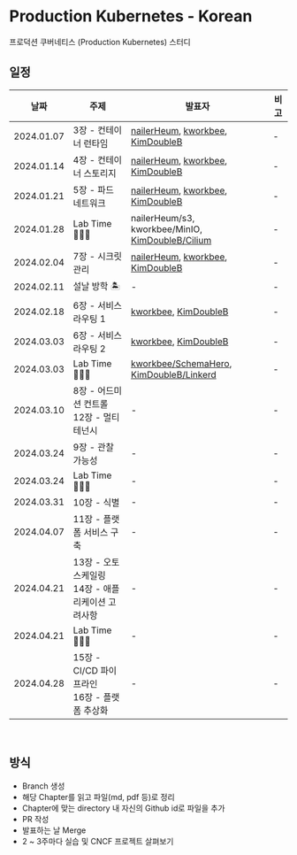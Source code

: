 # Production Kubernetes - Korean

프로덕션 쿠버네티스 (Production Kubernetes) 스터디

## 일정

|날짜|주제|발표자|비고|
|---|---|---|---|
|2024.01.07|3장 - 컨테이너 런타임|[nailerHeum](https://github.com/KimDoubleB/production-k8s-kr/blob/main/Chap_03/nailerHeum_3_container_runtime.md), [kworkbee](https://github.com/KimDoubleB/production-k8s-kr/blob/main/Chap_03/kworkbee_Chapter3.md), [KimDoubleB](https://github.com/KimDoubleB/production-k8s-kr/blob/main/Chap_03/KimDoubleB_03_Container%20Runtime.md)|-|
|2024.01.14|4장 - 컨테이너 스토리지|[nailerHeum](https://github.com/KimDoubleB/production-k8s-kr/blob/main/Chap_04/nailerHeum.md), [kworkbee](https://github.com/KimDoubleB/production-k8s-kr/blob/main/Chap_04/kworkbee_Chapter4.md), [KimDoubleB](https://github.com/KimDoubleB/production-k8s-kr/blob/main/Chap_04/KimDoubleB.md)|-|
|2024.01.21|5장 - 파드 네트워크|[nailerHeum](https://github.com/KimDoubleB/production-k8s-kr/blob/main/Chap_05/nailerHeum.md), [kworkbee](https://github.com/KimDoubleB/production-k8s-kr/blob/main/Chap_05/kworkbee.md), [KimDoubleB](https://github.com/KimDoubleB/production-k8s-kr/blob/main/Chap_05/KimDoubleB.md)|-|
|2024.01.28| Lab Time 🧑🏻‍🔬 |nailerHeum/s3, kworkbee/MinIO, [KimDoubleB/Cilium](https://github.com/KimDoubleB/production-k8s-kr/blob/main/Practices/KimDoubleB-Cilium.md)|-|
|2024.02.04|7장 - 시크릿 관리|[nailerHeum](https://github.com/KimDoubleB/production-k8s-kr/blob/main/Chap_07/nailerHeum.md), [kworkbee](https://github.com/KimDoubleB/production-k8s-kr/blob/main/Chap_07/kworkbee.md), [KimDoubleB](https://github.com/KimDoubleB/production-k8s-kr/blob/main/Chap_07/KimDoubleB.md)|-|
|2024.02.11| 설날 방학 🏝️ |-|-|
|2024.02.18|6장 - 서비스 라우팅 1|[kworkbee](https://github.com/KimDoubleB/production-k8s-kr/blob/main/Chap_06/kworkbee.md), [KimDoubleB](https://github.com/KimDoubleB/production-k8s-kr/blob/main/Chap_06/KimDoubleB-1.md)|-|
|2024.03.03|6장 - 서비스 라우팅 2|[kworkbee](https://github.com/KimDoubleB/production-k8s-kr/blob/main/Chap_06/kworkbee.md), [KimDoubleB](https://github.com/KimDoubleB/production-k8s-kr/blob/main/Chap_06/KimDoubleB-2.md)|-|
|2024.03.03| Lab Time 🧑🏻‍🔬 |[kworkbee/SchemaHero](https://github.com/KimDoubleB/production-k8s-kr/blob/main/Practices/kworkbee-SchemaHero.md), [KimDoubleB/Linkerd](https://github.com/KimDoubleB/production-k8s-kr/blob/main/Practices/KimDoubleB-Linkerd.md)|-|
|2024.03.10|8장 - 어드미션 컨트롤<br/>12장 - 멀티테넌시|-|-|
|2024.03.24|9장 - 관찰 가능성|-|-|
|2024.03.24|Lab Time 🧑🏻‍🔬|-|-|
|2024.03.31|10장 - 식별|-|-|
|2024.04.07|11장 - 플랫폼 서비스 구축|-|-|
|2024.04.21|13장 - 오토스케일링<br/>14장 - 애플리케이션 고려사항|-|-|
|2024.04.21|Lab Time 🧑🏻‍🔬|-|-|
|2024.04.28|15장 - CI/CD 파이프라인<br/>16장 - 플랫폼 추상화|-|-|

<br/>

## 방식

- Branch 생성
- 해당 Chapter를 읽고 파일(md, pdf 등)로 정리
- Chapter에 맞는 directory 내 자신의 Github id로 파일을 추가
- PR 작성
- 발표하는 날 Merge
- 2 ~ 3주마다 실습 및 CNCF 프로젝트 살펴보기
